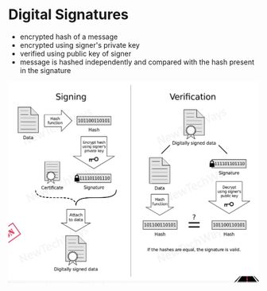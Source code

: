 # Digital Signatures

- encrypted hash of a message
- encrypted using signer's private key
- verified using public key of signer
- message is hashed independently and compared with the hash present in the signature

![Alt text](image-6.png)